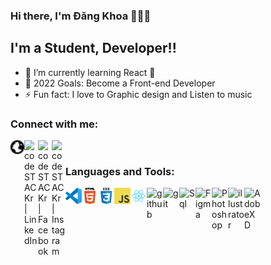 ### Hi there, I'm Đăng Khoa 👋👋👋

## I'm a Student, Developer!!

- 🌱 I’m currently learning React 🤣
- 🥅 2022 Goals: Become a Front-end Developer
- ⚡ Fun fact: I love to Graphic design and Listen to music

### Connect with me:

[<img align="left" alt="codeSTACKr.com" width="22px" src="https://raw.githubusercontent.com/iconic/open-iconic/master/svg/globe.svg" />][website]

[<img align="left" alt="codeSTACKr | LinkedIn" width="22px" src="https://cdn.jsdelivr.net/npm/simple-icons@v3/icons/linkedin.svg" />][linkedin]
[<img align="left" alt="codeSTACKr | Facebook" width="22px" src="https://cdn.jsdelivr.net/npm/simple-icons@3.13.0/icons/facebook.svg" />][facebook]
[<img align="left" alt="codeSTACKr | Instagram" width="22px" src="https://cdn.jsdelivr.net/npm/simple-icons@v3/icons/instagram.svg" />][instagram]

<br />

### Languages and Tools:

<img align="left" alt="Visual Studio Code" width="26px" src="https://raw.githubusercontent.com/github/explore/80688e429a7d4ef2fca1e82350fe8e3517d3494d/topics/visual-studio-code/visual-studio-code.png" />
<img align="left" alt="HTML5" width="26px" src="https://raw.githubusercontent.com/github/explore/80688e429a7d4ef2fca1e82350fe8e3517d3494d/topics/html/html.png" />
<img align="left" alt="CSS3" width="26px" src="https://raw.githubusercontent.com/github/explore/80688e429a7d4ef2fca1e82350fe8e3517d3494d/topics/css/css.png" />
<img align="left" alt="JavaScript" width="26px" src="https://raw.githubusercontent.com/github/explore/80688e429a7d4ef2fca1e82350fe8e3517d3494d/topics/javascript/javascript.png" />

<img align="left" alt="React" width="26px" src="https://raw.githubusercontent.com/github/explore/80688e429a7d4ef2fca1e82350fe8e3517d3494d/topics/react/react.png" />
<img align="left" alt="github" width="26px" src="https://img.icons8.com/fluency/2x/github.png" />
<img align="left" alt="git" width="26px" src="https://img.icons8.com/color/2x/git.png" />

<img align="left" alt="Sql" width="26px" src="https://img.icons8.com/color/2x/microsoft-sql-server.png" />

<img align="left" alt="Figma" width="26px" src="https://img.icons8.com/fluency/2x/figma.png" />
<img align="left" alt="Photoshop" width="26px" src="https://img.icons8.com/color/2x/adobe-photoshop.png" />
<img align="left" alt="illustrator" width="26px" src="https://img.icons8.com/color/2x/adobe-illustrator.png" />
<img align="left" alt="AdobeXD" width="26px" src="https://img.icons8.com/color/2x/adobe-xd.png" />


[website]: https://codeSTACKr.com
[webbasic]: https://codeSTACKr.com
[facebook]: https://www.facebook.com/profile.php?id=100007340288042
[instagram]: https://www.instagram.com/dangkhoa2520/
[linkedin]: https://www.linkedin.com/in/nguy%E1%BB%85n-%C4%91%C4%83ng-khoa-683a6a1a5/
